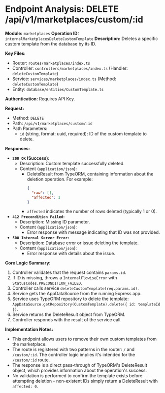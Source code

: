 # Endpoint Analysis: DELETE /api/v1/marketplaces/custom/:id

**Module:** `marketplaces`
**Operation ID:** `internalMarketplacesDeleteCustomTemplate`
**Description:** Deletes a specific custom template from the database by its ID.

**Key Files:**
*   Router: `routes/marketplaces/index.ts`
*   Controller: `controllers/marketplaces/index.ts` (Handler: `deleteCustomTemplate`)
*   Service: `services/marketplaces/index.ts` (Method: `deleteCustomTemplate`)
*   Entity: `database/entities/CustomTemplate.ts`

**Authentication:** Requires API Key.

**Request:**
*   Method: `DELETE`
*   Path: `/api/v1/marketplaces/custom/:id`
*   Path Parameters:
    *   `id` (string, format: uuid, required): ID of the custom template to delete.

**Responses:**

*   **`200 OK` (Success):**
    *   Description: Custom template successfully deleted.
    *   Content (`application/json`): 
        *   DeleteResult from TypeORM, containing information about the deletion operation. For example:
            ```json
            {
              "raw": [],
              "affected": 1
            }
            ```
        *   `affected` indicates the number of rows deleted (typically 1 or 0).
*   **`412 Precondition Failed`:**
    *   Description: Missing ID parameter.
    *   Content (`application/json`): 
        *   Error response with message indicating that ID was not provided.
*   **`500 Internal Server Error`:**
    *   Description: Database error or issue deleting the template.
    *   Content (`application/json`): 
        *   Error response with details about the issue.

**Core Logic Summary:**
1. Controller validates that the request contains `params.id`.
2. If ID is missing, throws a `InternalFlowiseError` with `StatusCodes.PRECONDITION_FAILED`.
3. Controller calls service `deleteCustomTemplate(req.params.id)`.
4. Service gets the AppDataSource from the running Express app.
5. Service uses TypeORM repository to delete the template: `AppDataSource.getRepository(CustomTemplate).delete({ id: templateId })`.
6. Service returns the DeleteResult object from TypeORM.
7. Controller responds with the result of the service call.

**Implementation Notes:**
* This endpoint allows users to remove their own custom templates from the marketplace.
* The route is registered with two patterns in the router: `/` and `/custom/:id`. The controller logic implies it's intended for the `/custom/:id` route.
* The response is a direct pass-through of TypeORM's DeleteResult object, which provides information about the operation's success.
* No validation is performed to confirm the template exists before attempting deletion - non-existent IDs simply return a DeleteResult with `affected: 0`.
